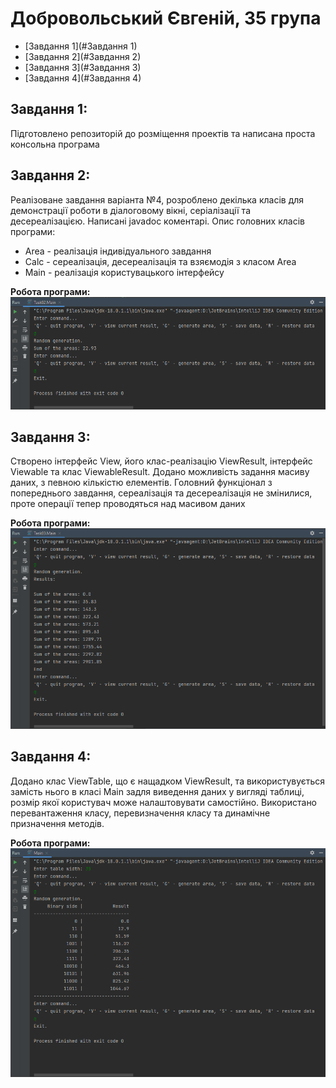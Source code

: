 # Добровольський Євгеній, 35 група

+ [Завдання 1](#Завдання 1)
+ [Завдання 2](#Завдання 2)
+ [Завдання 3](#Завдання 3)
+ [Завдання 4](#Завдання 4)

## Завдання 1:
Підготовлено репозиторій до розміщення проектів та написана проста консольна програма

## Завдання 2:
Реалізоване завдання варіанта №4, розроблено декілька класів для демонстрації роботи в діалоговому вікні, серіалізації та десереалізацією. Написані javadoc коментарі.
Опис головних класів програми:
- Area - реалізація індивідуального завдання
- Calc - сереалізація, десереалізація та взяємодія з класом Area
- Main - реалізація користувацького інтерфейсу

**Робота програми:**
![alt text](images/Task02.png)

## Завдання 3:
Створено інтерфейс View, його клас-реалізацію ViewResult, інтерфейс Viewable та клас ViewableResult. Додано можливість задання масиву даних, з певною кількістю елементів. Головний функціонал з попереднього завдання, сереалізація та десереалізація не змінилися, проте операції тепер проводяться над масивом даних

**Робота програми:**
![alt text](images/Task03.png)

## Завдання 4:
Додано клас ViewTable, що є нащадком ViewResult, та використувується замість нього в класі Main задля виведення даних у вигляді таблиці, розмір якої користувач може налаштовувати самостійно. Використано перевантаження класу, перевизначення класу та динамічне призначення методів.

**Робота програми:**
![alt text](images/Task04.png)